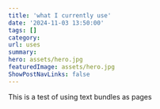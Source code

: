 ```yaml
---
title: 'what I currently use'
date: '2024-11-03 13:50:00'
tags: []
category: 
url: uses
summary: 
hero: assets/hero.jpg
featuredImage: assets/hero.jpg
ShowPostNavLinks: false
---
```


This is a test of using text bundles as pages
